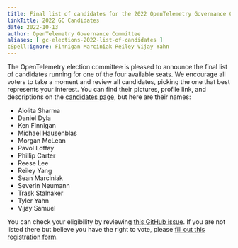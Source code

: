 ```yaml
---
title: Final list of candidates for the 2022 OpenTelemetry Governance Committee
linkTitle: 2022 GC Candidates
date: 2022-10-13
author: OpenTelemetry Governance Committee
aliases: [ gc-elections-2022-list-of-candidates ]
cSpell:ignore: Finnigan Marciniak Reiley Vijay Yahn
---
```


The OpenTelemetry election committee is pleased to announce the final list of
candidates running for one of the four available seats. We encourage all voters
to take a moment and review all candidates, picking the one that best represents
your interest. You can find their pictures, profile link, and descriptions on
the
[candidates page](https://github.com/open-telemetry/community/blob/main/elections/2022/governance-committee-candidates.md),
but here are their names:

- Alolita Sharma
- Daniel Dyla
- Ken Finnigan
- Michael Hausenblas
- Morgan McLean
- Pavol Loffay
- Phillip Carter
- Reese Lee
- Reiley Yang
- Sean Marciniak
- Severin Neumann
- Trask Stalnaker
- Tyler Yahn
- Vijay Samuel

You can check your eligibility by reviewing
[this GitHub issue](https://github.com/open-telemetry/community/issues/1173). If
you are not listed there but believe you have the right to vote, please
[fill out this registration form](https://forms.gle/mEDWyn6G7iCe4bvJ7).
